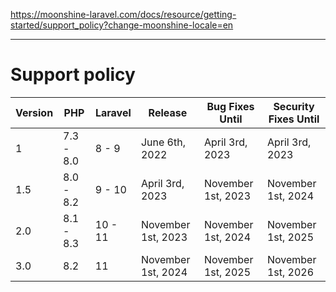 https://moonshine-laravel.com/docs/resource/getting-started/support_policy?change-moonshine-locale=en

------
# Support policy

| Version | PHP       | Laravel | Release           | Bug Fixes Until   | Security Fixes Until |
|---------|-----------|---------|-------------------|-------------------|----------------------|
| 1       | 7.3 - 8.0 | 8 - 9   | June 6th, 2022    | April 3rd, 2023   | April 3rd, 2023      |
| 1.5     | 8.0 - 8.2 | 9 - 10  | April 3rd, 2023   | November 1st, 2023| November 1st, 2024   |
| 2.0     | 8.1 - 8.3 | 10 - 11 | November 1st, 2023| November 1st, 2024| November 1st, 2025   |
| 3.0     | 8.2       | 11      | November 1st, 2024| November 1st, 2025| November 1st, 2026   |


